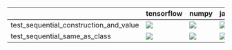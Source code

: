 |                                        | tensorflow                                                                                                                                                                             | numpy                                                                                                                                                                                  | jax                                                                                                                  | torch                                                                                                                                                                                  |
|:---------------------------------------|:---------------------------------------------------------------------------------------------------------------------------------------------------------------------------------------|:---------------------------------------------------------------------------------------------------------------------------------------------------------------------------------------|:---------------------------------------------------------------------------------------------------------------------|:---------------------------------------------------------------------------------------------------------------------------------------------------------------------------------------|
| test_sequential_construction_and_value | <a href="https://github.com/unifyai/ivy/actions/runs/3922385612/jobs/6705290745" rel="noopener noreferrer" target="_blank"><img src=https://img.shields.io/badge/-success-success></a> | <a href="null" rel="noopener noreferrer" target="_blank"><img src=https://img.shields.io/badge/-success-success></a>                                                                   | <a href="null" rel="noopener noreferrer" target="_blank"><img src=https://img.shields.io/badge/-success-success></a> | <a href="https://github.com/unifyai/ivy/actions/runs/3922385612/jobs/6705290745" rel="noopener noreferrer" target="_blank"><img src=https://img.shields.io/badge/-success-success></a> |
| test_sequential_same_as_class          | <a href="https://github.com/unifyai/ivy/actions/runs/3922385612/jobs/6705290745" rel="noopener noreferrer" target="_blank"><img src=https://img.shields.io/badge/-success-success></a> | <a href="https://github.com/unifyai/ivy/actions/runs/3941620207/jobs/6744303605" rel="noopener noreferrer" target="_blank"><img src=https://img.shields.io/badge/-success-success></a> | <a href="null" rel="noopener noreferrer" target="_blank"><img src=https://img.shields.io/badge/-success-success></a> | <a href="https://github.com/unifyai/ivy/actions/runs/3939158038/jobs/6738707434" rel="noopener noreferrer" target="_blank"><img src=https://img.shields.io/badge/-success-success></a> |
